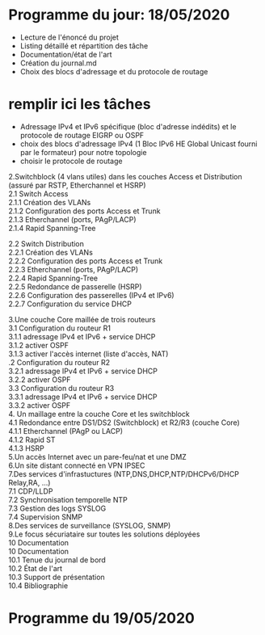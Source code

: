 # Programme du jour: 18/05/2020

  * Lecture de l'énoncé du projet
  * Listing détaillé et répartition des tâche
  * Documentation/état de l'art
  * Création du journal.md
  * Choix des blocs d'adressage et du protocole de routage

# remplir ici les tâches

 * Adressage IPv4 et IPv6 spécifique (bloc d'adresse indédits) et le protocole de routage EIGRP ou OSPF							
 * choix des blocs d'adressage IPv4 (1 Bloc IPv6 HE Global Unicast fourni par le formateur) pour notre topologie					
 * choisir le protocole de routage											
								
 2.Switchblock (4 vlans utiles) dans les couches Access et Distribution (assuré par RSTP, Etherchannel et HSRP)							
 2.1	Switch Access					
2.1.1	Création des VLANs				
2.1.2	Configuration des ports Access et Trunk				
2.1.3	Etherchannel (ports, PAgP/LACP)				
2.1.4	Rapid Spanning-Tree				
					
								
2.2	Switch Distribution					
2.2.1	Création des VLANs				
2.2.2	Configuration des ports Access et Trunk				
2.2.3	Etherchannel (ports, PAgP/LACP)				
2.2.4	Rapid Spanning-Tree				
2.2.5	Redondance de passerelle (HSRP)				
2.2.6	Configuration des passerelles (IPv4 et IPv6)				
2.2.7	Configuration du service DHCP				
								
								
3.Une couche Core maillée de trois routeurs							
3.1	Configuration du routeur R1					
3.1.1	adressage IPv4 et IPv6 + service DHCP				
3.1.2	activer OSPF				
3.1.3	activer l'accès internet (liste d'accès, NAT)				
.2	Configuration du routeur R2					
3.2.1	adressage IPv4 et IPv6 + service DHCP				
3.2.2	activer OSPF				
3.3	Configuration du routeur R3					
3.3.1 adressage IPv4 et IPv6 + service DHCP				
3.3.2	activer OSPF												
4. Un maillage entre la couche Core et les switchblock							
4.1	Redondance entre DS1/DS2 (Switchblock) et R2/R3 (couche Core)					
4.1.1	Etherchannel (PAgP ou LACP)				
4.1.2	Rapid ST				
4.1.3	HSRP 													
5.Un accès Internet avec un pare-feu/nat et une DMZ											
6.Un site distant connecté en VPN IPSEC												
7.Des services d'infrastuctures (NTP,DNS,DHCP,NTP/DHCPv6/DHCP Relay,RA, ...)							
7.1	CDP/LLDP					
7.2	Synchronisation temporelle NTP					
7.3	Gestion des logs SYSLOG					
7.4	Supervision SNMP										
8.Des services de surveillance (SYSLOG, SNMP)											
9.Le focus sécuriataire sur toutes les solutions déployées										
10	Documentation							
10	Documentation														
10.1	Tenue du journal de bord					
10.2	État de l'art					
10.3	Support de présentation					
10.4	Bibliographie					

# Programme du 19/05/2020</h1>

